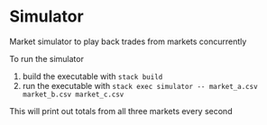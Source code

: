 # Simulator

Market simulator to play back trades from markets concurrently

To run the simulator

1. build the executable with `stack build`
2. run the executable with `stack exec simulator -- market_a.csv market_b.csv market_c.csv`

This will print out totals from all three markets every second
